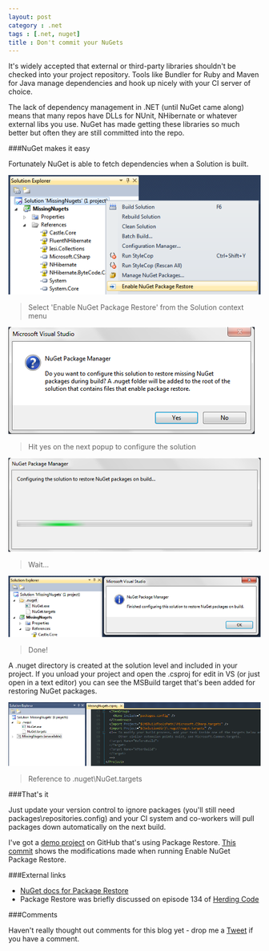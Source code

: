 ```yaml
---
layout: post
category : .net
tags : [.net, nuget]
title : Don't commit your NuGets
---
```


It's widely accepted that external or third-party libraries shouldn't be checked into your project repository. Tools like Bundler for Ruby and Maven for Java manage dependencies and hook up nicely with your CI server of choice.

The lack of dependency management in .NET (until NuGet came along) means that many repos have DLLs for NUnit, NHibernate or whatever external libs you use. NuGet has made getting these libraries so much better but often they are still committed into the repo.

###NuGet makes it easy

Fortunately NuGet is able to fetch dependencies when a Solution is built.

![Enable Package Restore](/assets/images/2012-03-05/1-enable-package-restore.png)
> Select 'Enable NuGet Package Restore' from the Solution context menu

![2 Continue](/assets/images/2012-03-05/2-continue.png)
> Hit yes on the next popup to configure the solution

![3 Configuring](/assets/images/2012-03-05/3-configuring.png)
> Wait...

![4 Complete With Targets](/assets/images/2012-03-05/4-complete-with-targets.png)
> Done!

A .nuget directory is created at the solution level and included in your project. If you unload your project and open the .csproj for edit in VS (or just open in a text editor) you can see the MSBuild target that's been added for restoring NuGet packages.

![5 Targets](/assets/images/2012-03-05/5-targets.png)
> Reference to .nuget\NuGet.targets

###That's it

Just update your version control to ignore packages (you'll still need packages\repositories.config) and your CI system and co-workers will pull packages down automatically on the next build.

I've got a [demo project][1] on GitHub that's using Package Restore. [This commit][2] shows the modifications made when running Enable NuGet Package Restore.

###External links
* [NuGet docs for Package Restore][3]
* Package Restore was briefly discussed on episode 134 of [Herding Code][4]

###Comments

Haven't really thought out comments for this blog yet - drop me a [Tweet][5] if you have a comment.

[1]: https://github.com/jamesantrobus/missing-nugets/
[2]: https://github.com/jamesantrobus/missing-nugets/commit/dcb258d8fd29300df4d1de42ab8184ec5e073bf7
[3]: http://docs.nuget.org/docs/workflows/using-nuget-without-committing-packages
[4]: http://herdingcode.com/?p=396
[5]: http://twitter.com/james_antrobus/
